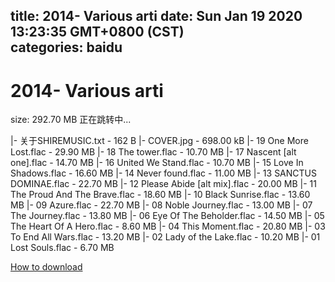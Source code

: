 
title: 2014- Various arti
date: Sun Jan 19 2020 13:23:35 GMT+0800 (CST)    
categories: baidu
---

# 2014- Various arti
size: 292.70 MB
 正在跳转中...
 
|- 关于SHIREMUSIC.txt - 162 B
|- COVER.jpg - 698.00 kB
|- 19 One More Lost.flac - 29.90 MB
|- 18 The tower.flac - 10.70 MB
|- 17 Nascent [alt one].flac - 14.70 MB
|- 16 United We Stand.flac - 10.70 MB
|- 15 Love In Shadows.flac - 16.60 MB
|- 14 Never found.flac - 11.00 MB
|- 13 SANCTUS DOMINAE.flac - 22.70 MB
|- 12 Please Abide [alt mix].flac - 20.00 MB
|- 11 The Proud And The Brave.flac - 18.60 MB
|- 10 Black Sunrise.flac - 13.60 MB
|- 09 Azure.flac - 22.70 MB
|- 08 Noble Journey.flac - 13.00 MB
|- 07 The Journey.flac - 13.80 MB
|- 06 Eye Of The Beholder.flac - 14.50 MB
|- 05 The Heart Of A Hero.flac - 8.60 MB
|- 04 This Moment.flac - 20.80 MB
|- 03 To End All Wars.flac - 13.20 MB
|- 02 Lady of the Lake.flac - 10.20 MB
|- 01 Lost Souls.flac - 6.70 MB

[How to download](https://bpcam.bemobtrk.com/go/2ceec3aa-1ca2-46d6-b9ff-aaa5c184517c?jno=238)